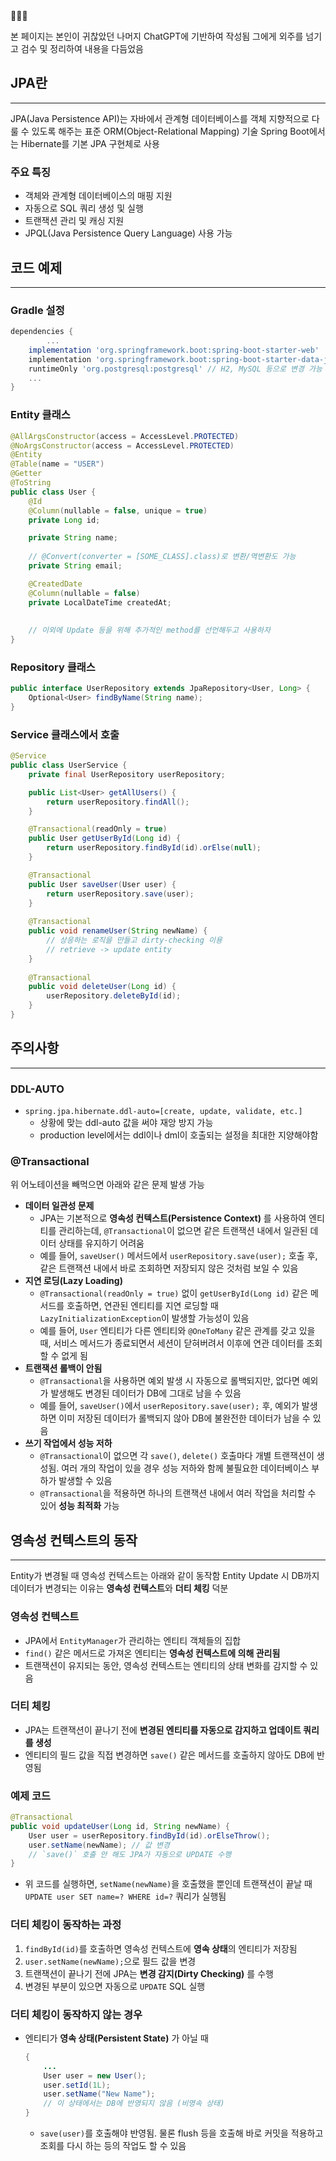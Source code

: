 <aside> 🧑🏻‍💻

본 페이지는 본인이 귀찮았던 나머지 ChatGPT에 기반하여 작성됨 그에게 외주를 넘기고 검수 및 정리하여 내용을 다듬었음

</aside>

## JPA란
---
JPA(Java Persistence API)는 자바에서 관계형 데이터베이스를 객체 지향적으로 다룰 수 있도록 해주는 표준 ORM(Object-Relational Mapping) 기술
Spring Boot에서는 Hibernate를 기본 JPA 구현체로 사용

### 주요 특징
- 객체와 관계형 데이터베이스의 매핑 지원
- 자동으로 SQL 쿼리 생성 및 실행
- 트랜잭션 관리 및 캐싱 지원
- JPQL(Java Persistence Query Language) 사용 가능

## 코드 예제
---
### Gradle 설정
```groovy
dependencies {
		...
    implementation 'org.springframework.boot:spring-boot-starter-web'
    implementation 'org.springframework.boot:spring-boot-starter-data-jpa'
    runtimeOnly 'org.postgresql:postgresql' // H2, MySQL 등으로 변경 가능
    ...
}
```
### Entity 클래스
```java
@AllArgsConstructor(access = AccessLevel.PROTECTED)
@NoArgsConstructor(access = AccessLevel.PROTECTED)
@Entity
@Table(name = "USER")
@Getter
@ToString
public class User {
    @Id
    @Column(nullable = false, unique = true)
    private Long id;

    private String name;
    
    // @Convert(converter = [SOME_CLASS].class)로 변환/역변환도 가능
    private String email;

    @CreatedDate
    @Column(nullable = false)
    private LocalDateTime createdAt;
    
    
    // 이외에 Update 등을 위해 추가적인 method를 선언해두고 사용하자
}
```
### Repository 클래스
```java
public interface UserRepository extends JpaRepository<User, Long> {
	Optional<User> findByName(String name);
}

```
### Service 클래스에서 호출
```java
@Service
public class UserService {
    private final UserRepository userRepository;

    public List<User> getAllUsers() {
        return userRepository.findAll();
    }

    @Transactional(readOnly = true)
    public User getUserById(Long id) {
        return userRepository.findById(id).orElse(null);
    }

    @Transactional
    public User saveUser(User user) {
        return userRepository.save(user);
    }
    
    @Transactional
    public void renameUser(String newName) {
        // 상응하는 로직을 만들고 dirty-checking 이용
        // retrieve -> update entity
    }
    
    @Transactional
    public void deleteUser(Long id) {
        userRepository.deleteById(id);
    }
}

```

## 주의사항
---
### DDL-AUTO
- `spring.jpa.hibernate.ddl-auto=[create, update, validate, etc.]`
    - 상황에 맞는 ddl-auto 값을 써야 재앙 방지 가능
    - production level에서는 ddl이나 dml이 호출되는 설정을 최대한 지양해야함
### @Transactional
위 어노테이션을 빼먹으면 아래와 같은 문제 발생 가능
- **데이터 일관성 문제**
    - JPA는 기본적으로 **영속성 컨텍스트(Persistence Context)** 를 사용하여 엔티티를 관리하는데, `@Transactional`이 없으면 같은 트랜잭션 내에서 일관된 데이터 상태를 유지하기 어려움
    - 예를 들어, `saveUser()` 메서드에서 `userRepository.save(user);` 호출 후, 같은 트랜잭션 내에서 바로 조회하면 저장되지 않은 것처럼 보일 수 있음
- **지연 로딩(Lazy Loading)**
    - `@Transactional(readOnly = true)` 없이 `getUserById(Long id)` 같은 메서드를 호출하면, 연관된 엔티티를 지연 로딩할 때 `LazyInitializationException`이 발생할 가능성이 있음
    - 예를 들어, `User` 엔티티가 다른 엔티티와 `@OneToMany` 같은 관계를 갖고 있을 때, 서비스 메서드가 종료되면서 세션이 닫혀버려서 이후에 연관 데이터를 조회할 수 없게 됨
- **트랜잭션 롤백이 안됨**
    - `@Transactional`을 사용하면 예외 발생 시 자동으로 롤백되지만, 없다면 예외가 발생해도 변경된 데이터가 DB에 그대로 남을 수 있음
    - 예를 들어, `saveUser()`에서 `userRepository.save(user);` 후, 예외가 발생하면 이미 저장된 데이터가 롤백되지 않아 DB에 불완전한 데이터가 남을 수 있음
- **쓰기 작업에서 성능 저하**
    - `@Transactional`이 없으면 각 `save()`, `delete()` 호출마다 개별 트랜잭션이 생성됨. 여러 개의 작업이 있을 경우 성능 저하와 함께 불필요한 데이터베이스 부하가 발생할 수 있음
    - `@Transactional`을 적용하면 하나의 트랜잭션 내에서 여러 작업을 처리할 수 있어 **성능 최적화** 가능

## 영속성 컨텍스트의 동작
---
Entity가 변경될 때 영속성 컨텍스트는 아래와 같이 동작함
Entity Update 시 DB까지 데이터가 변경되는 이유는 **영속성 컨텍스트**와 **더티 체킹** 덕분
### **영속성 컨텍스트**
- JPA에서 `EntityManager`가 관리하는 엔티티 객체들의 집합
- `find()` 같은 메서드로 가져온 엔티티는 **영속성 컨텍스트에 의해 관리됨**
- 트랜잭션이 유지되는 동안, 영속성 컨텍스트는 엔티티의 상태 변화를 감지할 수 있음
### **더티 체킹**
- JPA는 트랜잭션이 끝나기 전에 **변경된 엔티티를 자동으로 감지하고 업데이트 쿼리를 생성**
- 엔티티의 필드 값을 직접 변경하면 `save()` 같은 메서드를 호출하지 않아도 DB에 반영됨
### **예제 코드**
```java
@Transactional
public void updateUser(Long id, String newName) {
    User user = userRepository.findById(id).orElseThrow();
    user.setName(newName); // 값 변경
    // `save()` 호출 안 해도 JPA가 자동으로 UPDATE 수행
}
```

- 위 코드를 실행하면, `setName(newName)`을 호출했을 뿐인데 트랜잭션이 끝날 때 `UPDATE user SET name=? WHERE id=?` 쿼리가 실행됨
### **더티 체킹이 동작하는 과정**
1. `findById(id)`를 호출하면 영속성 컨텍스트에 **영속 상태**의 엔티티가 저장됨
2. `user.setName(newName);`으로 필드 값을 변경
3. 트랜잭션이 끝나기 전에 JPA는 **변경 감지(Dirty Checking)** 를 수행
4. 변경된 부분이 있으면 자동으로 `UPDATE` SQL 실행
### **더티 체킹이 동작하지 않는 경우**
- 엔티티가 **영속 상태(Persistent State)** 가 아닐 때
    ```java
    {
    	...
    	User user = new User();
    	user.setId(1L);
    	user.setName("New Name");
    	// 이 상태에서는 DB에 반영되지 않음 (비영속 상태)
    }
    ```
    
    - `save(user)`를 호출해야 반영됨.
물론 flush 등을 호출해 바로 커밋을 적용하고 조회를 다시 하는 등의 작업도 할 수 있음